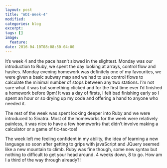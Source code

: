 ```yaml
---
layout: post
title: "WDI-Week-4"
modified:
categories: blog
excerpt:
tags: []
image:
  feature:
date: 2016-04-10T08:08:50-04:00
---
```

It’s week 4 and the pace hasn’t slowed in the slightest. Monday was our introduction to Ruby, we spent the day looking at arrays, control flow and hashes. Monday evening homework was definitely one of my favourites, we were given a basic subway map and we had to use control flows to calculate the minimal number of stops between any two stations. I’m not sure what it was but something clicked and for the first time ever I’d finished a homework before 9pm! It was a day of firsts, I felt bad finishing early so I spent an hour or so drying up my code and offering a hand to anyone who needed it.

The rest of the week was spent looking deeper into Ruby and we were introduced to Sinatra. Most of the homeworks for the week were relatively painless, it was nice to have a few homeworks that didn’t involve making a calculator or a game of tic-tac-toe!

The week left me feeling confident in my ability, the idea of learning a new language so soon after getting to grips with javaScript and JQuery seemed like a new mountain to climb. Ruby was fine though, some new syntax but nothing to difficult to get your head around.
4 weeks down, 8 to go. How am I a third of the way through already?!